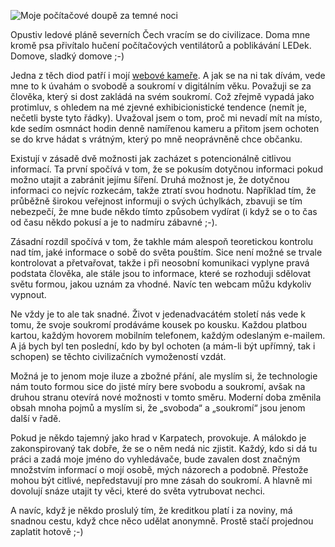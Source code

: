 <!-- dcterms:identifier = riderweblog#9 -->
<!-- dcterms:title = Svoboda a soukromí v digitálním věku -->
<!-- np9:categoryId = 2 -->
<!-- x4w:category = Lidé a jiná zvěř -->
<!-- np9:authorId = 1 -->
<!-- np9:authorEmail = michal.valasek@altairis.cz -->
<!-- dcterms:creator = Michal Altair Valášek -->
<!-- dcterms:created = 2003-02-10T23:31:49+01:00 -->
<!-- dcterms:dateAccepted = 2003-02-10T23:31:49+01:00 -->

![Moje počítačové doupě za temné noci](/files/atnight.jpg) 

Opustiv ledové pláně severních Čech vracím se do civilizace. Doma mne kromě psa přivítalo hučení počítačových ventilátorů a poblikávání LEDek. Domove, sladký domove ;-)

Jedna z těch diod patří i mojí [webové kameře](http://www.rider.cz/cs/webcam/). A jak se na ni tak dívám, vede mne to k úvahám o svobodě a soukromí v digitálním věku. Považuji se za člověka, který si dost zakládá na svém soukromí. Což zřejmě vypadá jako protimluv, s ohledem na mé zjevné exhibicionistické tendence (nemít je, nečetli byste tyto řádky). Uvažoval jsem o tom, proč mi nevadí mít na místo, kde sedím osmnáct hodin denně namířenou kameru a přitom jsem ochoten se do krve hádat s vrátným, který po mně neoprávněně chce občanku.

Existují v zásadě dvě možnosti jak zacházet s potencionálně citlivou informací. Ta první spočívá v tom, že se pokusím dotyčnou informaci pokud možno utajit a zabránit jejímu šíření. Druhá možnost je, že dotyčnou informaci co nejvíc rozkecám, takže ztratí svou hodnotu. Například tím, že průběžně širokou veřejnost informuji o svých úchylkách, zbavuji se tím nebezpečí, že mne bude někdo tímto způsobem vydírat (i když se o to čas od času někdo pokusí a je to nadmíru zábavné ;-).

Zásadní rozdíl spočívá v tom, že takhle mám alespoň teoretickou kontrolu nad tím, jaké informace o sobě do světa pouštím. Sice není možné se trvale kontrolovat a přetvařovat, takže i při neosobní komunikaci vyplyne pravá podstata člověka, ale stále jsou to informace, které se rozhoduji sdělovat světu formou, jakou uznám za vhodné. Navíc ten webcam můžu kdykoliv vypnout.

Ne vždy je to ale tak snadné. Život v jedenadvacátém století nás vede k tomu, že svoje soukromí prodáváme kousek po kousku. Každou platbou kartou, každým hovorem mobilním telefonem, každým odeslaným e-mailem. A já bych byl ten poslední, kdo by byl ochoten (a mám-li být upřímný, tak i schopen) se těchto civilizačních vymožeností vzdát.

Možná je to jenom moje iluze a zbožné přání, ale myslím si, že technologie nám touto formou sice do jisté míry bere svobodu a soukromí, avšak na druhou stranu otevírá nové možnosti v tomto směru. Moderní doba změnila obsah mnoha pojmů a myslím si, že „svoboda“ a „soukromí“ jsou jenom další v řadě.

Pokud je někdo tajemný jako hrad v Karpatech, provokuje. A málokdo je zakonspirovaný tak dobře, že se o něm nedá nic zjistit. Každý, kdo si dá tu práci a zadá moje jméno do vyhledávače, bude zavalen dost značným množstvím informací o mojí osobě, mých názorech a podobně. Přestože mohou být citlivé, nepředstavují pro mne zásah do soukromí. A hlavně mi dovolují snáze utajit ty věci, které do světa vytrubovat nechci.

A navíc, když je někdo proslulý tím, že kreditkou platí i za noviny, má snadnou cestu, když chce něco udělat anonymně. Prostě stačí projednou zaplatit hotově ;-)